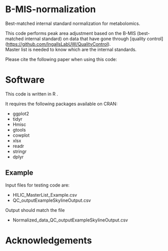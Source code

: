# B-MIS-normalization
Best-matched internal standard normalization for metabolomics.  

This code performs peak area adjustment based on the B-MIS (best-matched internal standard) on data that have gone through  [quality control] (https://github.com/IngallsLabUW/QualityControl).  
Master list is needed to know which are the internal standards.

Please cite the following paper when using this code:

# Software
This code is written in R .

It requires the following packages available on CRAN:
* ggplot2
* tidyr
* Hmisc
* gtools
* cowplot
* xlsx
* readr
* stringr
* dplyr

## Example 
Input files for testing code are:
* HILIC_MasterList_Example.csv
* QC_outputExampleSkylineOutput.csv

Output should match the file
* Normalized_data_QC_outputExampleSkylineOutput.csv

# Acknowledgements
